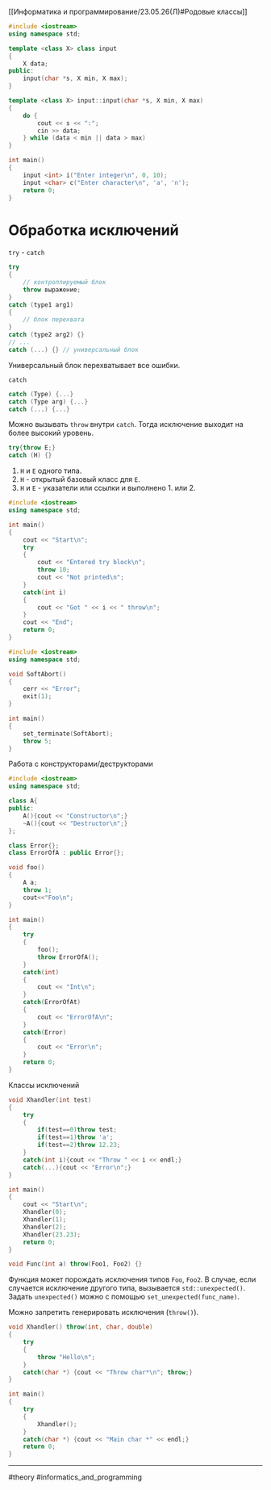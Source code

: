 [[Информатика и программирование/23.05.26(Л)#Родовые классы]]
```cpp
#include <iostream>
using namespace std;

template <class X> class input
{
	X data;
public:
	input(char *s, X min, X max);
}

template <class X> input::input(char *s, X min, X max)
{
	do {
		cout << s << ":";
		cin >> data;
	} while (data < min || data > max)
}

int main()
{
	input <int> i("Enter integer\n", 0, 10);
	input <char> c("Enter character\n", 'a', 'n');
	return 0;
}
```

# Обработка исключений
`try` - `catch`
```cpp
try
{
	// контроллируемый блок
	throw выражение;
}
catch (type1 arg1)
{
	// блок перехвата
}
catch (type2 arg2) {}
// ...
catch (...) {} // универсальный блок
```

Универсальный блок перехватывает все ошибки.

`catch`
```cpp
catch (Type) {...}
catch (Type arg) {...}
catch (...) {...}
```

Можно вызывать `throw` внутри `catch`. Тогда исключение выходит на более высокий уровень.

```cpp
try{throw E;}
catch (H) {}
```
1. `H` и `E` одного типа.
2. `H` - открытый базовый класс для `E`.
3. `H` и `E` - указатели или ссылки и выполнено 1. или 2.

```cpp
#include <iostream>
using namespace std;

int main()
{
	cout << "Start\n";
	try
	{
		cout << "Entered try block\n";
		throw 10;
		cout << "Not printed\n";
	}
	catch(int i)
	{
		cout << "Got " << i << " throw\n";
	}
	cout << "End";
	return 0;
}
```

```cpp
#include <iostream>
using namespace std;

void SoftAbort()
{
	cerr << "Error";
	exit(1);
}

int main()
{
	set_terminate(SoftAbort);
	throw 5;
}
```

Работа с конструкторами/деструкторами
```cpp
#include <iostream>
using namespace std;

class A{
public:
	A(){cout << "Constructor\n";}
	~A(){cout << "Destructor\n";}
};

class Error{};
class ErrorOfA : public Error{};

void foo()
{
	A a;
	throw 1;
	cout<<"Foo\n";
}

int main()
{
	try
	{
		foo();
		throw ErrorOfA();
	}
	catch(int)
	{
		cout << "Int\n";
	}
	catch(ErrorOfAt)
	{
		cout << "ErrorOfA\n";
	}
	catch(Error)
	{
		cout << "Error\n";
	}
	return 0;
}
```

Классы исключений
```cpp
void Xhandler(int test)
{
	try
	{
		if(test==0)throw test;
		if(test==1)throw 'a';
		if(test==2)throw 12.23;
	}
	catch(int i){cout << "Throw " << i << endl;}
	catch(...){cout << "Error\n";}
}

int main()
{
	cout << "Start\n";
	Xhandler(0);
	Xhandler(1);
	Xhandler(2);
	Xhandler(23.23);
	return 0;
}
```

```cpp
void Func(int a) throw(Foo1, Foo2) {}
```
Функция может порождать исключения типов `Foo`, `Foo2`.
В случае, если случается исключение другого типа, вызывается `std::unexpected()`.
Задать `unexpected()` можно с помощью `set_unexpected(func_name)`.

Можно запретить генерировать исключения (`throw()`).

```cpp
void Xhandler() throw(int, char, double)
{
	try
	{
		throw "Hello\n";
	}
	catch(char *) {cout << "Throw char*\n"; throw;}
}

int main()
{
	try
	{
		Xhandler();
	}
	catch(char *) {cout << "Main char *" << endl;}
	return 0;
}
```

---
#theory #informatics_and_programming 